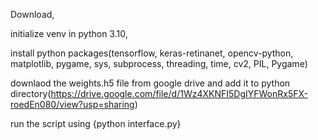 Download, 

initialize venv in python 3.10,

install python packages(tensorflow, keras-retinanet, opencv-python, matplotlib, pygame, sys, subprocess, threading, time, cv2, PIL, Pygame)

downlaod the weights.h5 file from google drive and add it to python directory(https://drive.google.com/file/d/1Wz4XKNFI5DgIYFWonRx5FX-roedEn080/view?usp=sharing)

run the script using {python interface.py}
